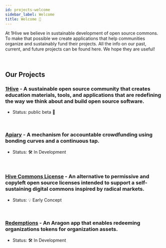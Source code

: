 ```yaml
---
id: projects-welcome
sidebar_label: Welcome
title: Welcome 👋
---
```


At 1Hive we believe in sustainable development of open source commons. To make that possible we create applications that help communities organize and sustainably fund their projects. All the info on our past, current, and future projects can be found here. We hope they are useful!

<br>

## Our Projects 

### [1Hive](1hive.org) - A sustainable open source community that creates education materials, tools, and applications that are redefining the way we think about and build open source software.

- Status: public beta 🐝

<br>

### [Apiary](apiary.md) - A mechanism for accountable crowdfunding using bonding curves and a continuous tap. 

- Status: 🛠️ In Development

<br>	

### [Hive Commons License](commons-license.md) - An alternative to permissive and copyleft open source licenses intended to support a self-sustaining digital commons inspired by radical markets. 

- Status: 💡 Early Concept

<br>

### [Redemptions](redemptions.md) - An Aragon app that enables redeeming organizations tokens for organization assets.

- Status: 🛠️ In Development

<br>

